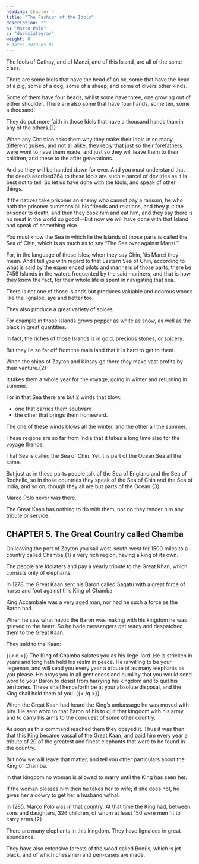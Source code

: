 ```yaml
---
heading: Chapter 4
title: "The Fashion of the Idols"
description: ""
a: "Marco Polo"
c: "darkslategray"
weight: 8
# date: 2022-05-01
---
```



The Idols of Cathay, and of Manzi, and of this Island, are all of the same class.

There are some Idols that have the head of an ox, some that have the head of a pig, some of a dog, some of a sheep, and some of divers other kinds.

Some of them have four heads, whilst some have three, one growing out of either shoulder. There are also some that have four hands, some ten, some a thousand!

They do put more faith in those Idols that have a thousand hands than in any of the others.{1} 

When any Christian asks them why they make their Idols in so many different guises, and not all alike, they reply that just so their forefathers were wont to have them made, and just so they will leave them to their children, and these to the after generations. 

And so they will be handed down for ever. And you must understand that the deeds ascribed264 to these Idols are such a parcel of devilries as it is best not to tell. So let us have done with the Idols, and speak of other things.

If the natives take prisoner an enemy who cannot pay a ransom, he who hath the prisoner summons all his friends and relations, and they put the prisoner to death, and then they cook him and eat him, and they say there is no meat in the world so good!—But now we will have done with that Island and speak of something else.

You must know the Sea in which lie the Islands of those parts is called the Sea of Chin, which is as much as to say “The Sea over against Manzi.” 

For, in the language of those Isles, when they say Chin, ’tis Manzi they mean. And I tell you with regard to that Eastern Sea of Chin, according to what is said by the experienced pilots and mariners of those parts, there be 7459 Islands in the waters frequented by the said mariners; and that is how they know the fact, for their whole life is spent in navigating that sea.

There is not one of those Islands but produces valuable and odorous woods like the lignaloe, aye and better too.

They also produce a great variety of spices. 

For example in those Islands grows pepper as white as snow, as well as the black in great quantities. 

In fact, the riches of those Islands is in gold, precious stones, or spicery.

But they lie so far off from the main land that it is hard to get to them.

When the ships of Zayton and Kinsay go there they make vast profits by their venture.{2}

It takes them a whole year for the voyage, going in winter and returning in summer. 

For in that Sea there are but 2 winds that blow:
- one that carries them soutward
- the other that brings them homeward.

The one of these winds blows all the winter, and the other all the summer.

These regions are so far from India that it takes a long time also for the voyage thence.

That Sea is called the Sea of Chin. Yet it is part of the Ocean Sea all the same.

But just as in these parts people talk of the Sea of England and the Sea of Rochelle, so in those countries they speak of the Sea of Chin and the Sea of India, and so on, though they all are but parts of the Ocean.{3}

<!-- Now let us have done with that region which is very inaccessible and out of the way. Moreover,  -->

Marco Polo never was there.

The Great Kaan has nothing to do with them, nor do they render him any tribute or service.

<!-- So let us go back to Zayton and take up the order of our book from that point.{4} -->


## CHAPTER 5. The Great Country called Chamba

On leaving the port of Zayton you sail west-south-west for 1500 miles to a country called Chamba,{1} a very rich region, having a king of its own.

The people are Idolaters and pay a yearly tribute to the Great Khan, which consists only of elephants.

In 1278, the Great Kaan sent his Baron called Sagatu with a great force of horse and foot against this King of Chamba

King Accambale was a very aged man, nor had he such a force as the Baron had.

When he saw what havoc the Baron was making with his kingdom he was grieved to the heart. So he bade messengers get ready and despatched them to the Great Kaan. 

They said to the Kaan: 

{{< q >}}
The King of Chamba salutes you as his liege-lord. He is stricken in years and long hath held his realm in peace. He is willing to be your liegeman, and will send you every year a tribute of as many elephants as you please. He prays you in all gentleness and humility that you would send word to your Baron to desist from harrying his kingdom and to quit his territories. These shall henceforth be at your absolute disposal, and the King shall hold them of you.
{{< /q >}}


When the Great Kaan had heard the King’s ambassage he was moved with pity. He sent word to that Baron of his to quit that kingdom with his army, and to carry his arms to the conquest of some other country.

As soon as this command reached them they obeyed it. Thus it was then that this King became vassal of the Great Kaan, and paid him every year a tribute of 20 of the greatest and finest elephants that were to be found in the country.

But now we will leave that matter, and tell you other particulars about the King of Chamba.

In that kingdom no woman is allowed to marry until the King has seen her.

If the woman pleases him then he takes her to wife; if she does not, he gives her a dowry to get her a husband withal.

In 1285, Marco Polo was in that country. At that time the King had, between sons and daughters, 326 children, of whom at least 150 were men fit to carry arms.{2}

There are many elephants in this kingdom. They have lignaloes in great abundance. 

They have also extensive forests of the wood called Bonús, which is jet-black, and of which chessmen and pen-cases are made.

 <!-- But there is nought more to tell, so let us proceed.{3} -->

